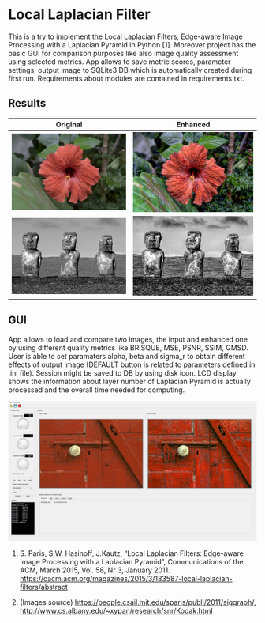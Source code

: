 # Local Laplacian Filter

This is a try to implement the Local Laplacian Filters, Edge-aware Image Processing with a Laplacian Pyramid in Python [1]. Moreover project has the basic GUI for comparison purposes like also image quality assessment using selected metrics. App allows to save metric scores, parameter settings, output image to SQLite3 DB which is automatically created during first run. Requirements about modules are contained in requirements.txt.

## Results

Original        |  Enhanced
:-------------------------:|:-------------------------:
![Input_image](/Images/flower.png)  |  ![Output_image](/Images/flower_enhanced.png)
![Input_image](/Images/easter.png)  |  ![Output_image](/Images/easter_enhanced.png)


## GUI
App allows to load and compare two images, the input and enhanced one by using different quality metrics like BRISQUE, MSE, PSNR, SSIM, GMSD. User is able to set paramaters alpha, beta and sigma_r to obtain different effects of output image (DEFAULT button is related to parameters defined in .ini file). Session might be saved to DB by using disk icon. LCD display shows the information about layer number of Laplacian Pyramid is actually processed and the overall time needed for computing.

![Input_image](/Images/app.png)


1. S. Paris, S.W. Hasinoff, J.Kautz, “Local Laplacian Filters: Edge-aware Image Processing with a Laplacian Pyramid”, Communications of the ACM, March 2015, Vol. 58, Nr 3, January 2011. https://cacm.acm.org/magazines/2015/3/183587-local-laplacian-filters/abstract

2. (Images source) https://people.csail.mit.edu/sparis/publi/2011/siggraph/, http://www.cs.albany.edu/~xypan/research/snr/Kodak.html
